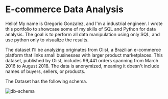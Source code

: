 # E-commerce Data Analysis
Hello! My name is Gregorio Gonzalez, and I'm a industrial engineer. 
I wrote this portfolio to showcase some of my skills of SQL and Python for data analysis. The goal is to perform all data manipulation using only SQL, and use python only to visualize the results.

The dataset I'll be analyzing originates from Olist, a Brazilian e-commerce platform that links small businesses with larger product marketplaces. 
This dataset, published by Olist, includes 99,441 orders spanning from March 2016 to August 2018. 
The data is anonymized, meaning it doesn't include names of buyers, sellers, or products.

The Dataset has the following schema.

![db-schema](https://github.com/user-attachments/assets/e874f2ae-0cc4-4cc8-bb16-eec86b94bb04)
